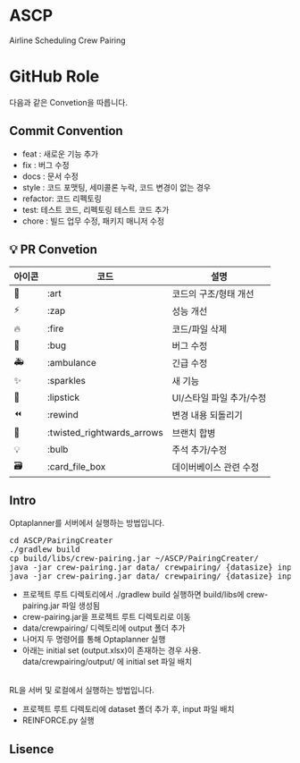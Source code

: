 # ASCP
Airline Scheduling Crew Pairing

# GitHub Role
다음과 같은 Convetion을 따릅니다.

## Commit Convention
-   feat : 새로운 기능 추가
-   fix : 버그 수정
-   docs : 문서 수정
-   style : 코드 포맷팅, 세미콜론 누락, 코드 변경이 없는 경우
-   refactor: 코드 리펙토링
-   test: 테스트 코드, 리펙토링 테스트 코드 추가
-   chore : 빌드 업무 수정, 패키지 매니저 수정

## 💡 PR Convetion

| 아이콘 | 코드                       | 설명                     |
| ------ | -------------------------- | ------------------------ |
| 🎨     | :art                       | 코드의 구조/형태 개선    |
| ⚡️    | :zap                       | 성능 개선                |
| 🔥     | :fire                      | 코드/파일 삭제           |
| 🐛     | :bug                       | 버그 수정                |
| 🚑     | :ambulance                 | 긴급 수정                |
| ✨     | :sparkles                  | 새 기능                  |
| 💄     | :lipstick                  | UI/스타일 파일 추가/수정 |
| ⏪     | :rewind                    | 변경 내용 되돌리기       |
| 🔀     | :twisted_rightwards_arrows | 브랜치 합병              |
| 💡     | :bulb                      | 주석 추가/수정           |
| 🗃      | :card_file_box             | 데이버베이스 관련 수정   |

## Intro
Optaplanner를 서버에서 실행하는 방법입니다.
<pre>
cd ASCP/PairingCreater
./gradlew build
cp build/libs/crew-pairing.jar ~/ASCP/PairingCreater/
java -jar crew-pairing.jar data/ crewpairing/ {datasize} input_{datasize}.xlsx
java -jar crew-pairing.jar data/ crewpairing/ {datasize} input_{datasize}.xlsx output.xlsx
</pre>
- 프로젝트 루트 디렉토리에서 ./gradlew build 실행하면 build/libs에 crew-pairing.jar 파일 생성됨
- crew-pairing.jar을 프로젝트 루트 디렉토리로 이동
- data/crewpairing/ 디렉토리에 output 폴더 추가
- 나머지 두 명령어를 통해 Optaplanner 실행
- 아래는 initial set (output.xlsx)이 존재하는 경우 사용. data/crewpairing/output/ 에 initial set 파일 배치

<br>RL을 서버 및 로컬에서 실행하는 방법입니다.
- 프로젝트 루트 디렉토리에 dataset 폴더 추가 후, input 파일 배치
- REINFORCE.py 실행

## Lisence
